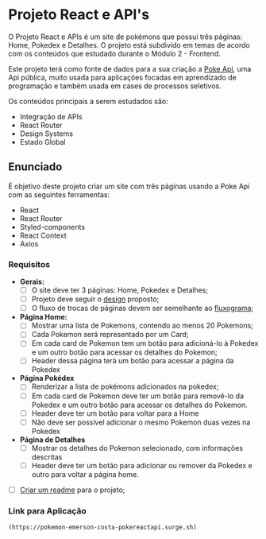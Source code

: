 # **Projeto React e API's**
O Projeto React e APIs é um site de pokémons que possui três páginas: Home, Pokedex e Detalhes. O projeto está subdivido em temas de acordo com os conteúdos que estudado durante o Módulo 2 - Frontend.

Este projeto terá como fonte de dados para a sua criação a [Poke Api](https://pokeapi.co/ "Poke Api"), uma Api pública, muito usada para aplicações focadas em aprendizado de programação e também usada em cases de processos seletivos.

Os conteúdos principais  a serem estudados são:

- Integração de APIs
- React Router
- Design Systems
- Estado Global

## **Enunciado**
É objetivo deste projeto criar um site com três páginas usando a Poke Api com as seguintes ferramentas:

- React
- React Router
- Styled-components
- React Context
- Axios

### **Requisitos**
- **Gerais:**
	- [ ] O site deve ter 3 páginas: Home, Pokedex e Detalhes;
	- [ ] Projeto deve seguir o [design](https://www.figma.com/file/KseyA2Ofghiek2Cy3ZaDre/Poked%C3%A9x?t=AEi3zEmWmarf1FbP-0 "design") proposto;
	- [ ] O fluxo de trocas de páginas devem ser semelhante ao [fluxograma](https://www.figma.com/proto/KseyA2Ofghiek2Cy3ZaDre/Poked%C3%A9x?page-id=0%3A1&node-id=2%3A2&viewport=358%2C197%2C0.27&scaling=scale-down&starting-point-node-id=2%3A2 "fluxograma");
- **Página Home:**
	- [ ]  Mostrar uma lista de Pokemons, contendo ao menos 20 Pokemons;
	- [ ] Cada Pokemon será representado por um Card;
	- [ ] Em cada card de Pokemon tem um botão para adicioná-lo à Pokedex e um outro botão para acessar os detalhes do Pokemon;
	- [ ] Header dessa página terá um botão para acessar a página da Pokedex
- **Página Pokédex**
	- [ ] Renderizar a lista de pokémons adicionados na pokedex;
	- [ ] Em cada card de Pokemon deve ter um botão para removê-lo da Pokedex e um outro botão para acessar os detalhes do Pokemon.
	- [ ] Header deve ter um botão para voltar para a Home
	- [ ] Não deve ser possível adicionar o mesmo Pokemon duas vezes na Pokedex
- **Página de Detalhes**
	- [ ] Mostrar os detalhes do Pokemon selecionado, com informações descritas
	- [ ] Header deve ter um botão para adicionar ou remover da Pokedex e outro para voltar a página home.
- [ ] [Criar um readme](https://www.youtube.com/watch?v=1QKwP0SJK-c "Crie um readme") para o projeto;


### Link para Aplicação
    (https://pokemon-emerson-costa-pokereactapi.surge.sh)



